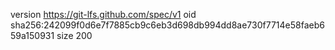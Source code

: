version https://git-lfs.github.com/spec/v1
oid sha256:242099f0d6e7f7885cb9c6eb3d698db994dd8ae730f7714e58faeb659a150931
size 200
